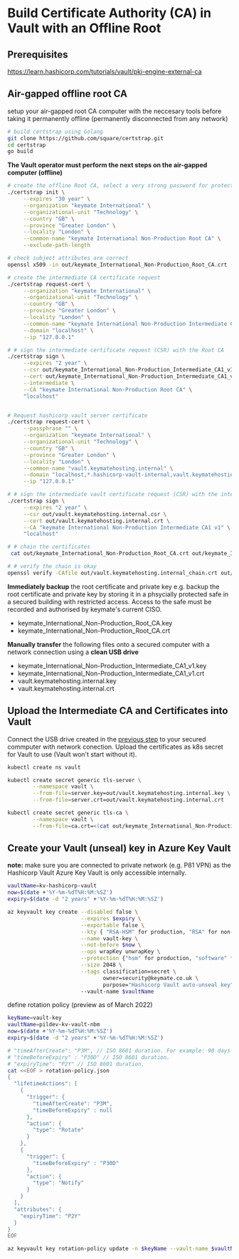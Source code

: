 
# Build Certificate Authority (CA) in Vault with an Offline Root


## Prerequisites
https://learn.hashicorp.com/tutorials/vault/pki-engine-external-ca


## Air-gapped offline root CA
setup your air-gapped root CA computer with the neccesary tools before taking it permanently offline (permanently disconnected from any network)
```bash
# build certstrap using Golang
git clone https://github.com/square/certstrap.git
cd certstrap
go build
```

**The Vault operator must perform the next steps on the air-gapped computer (offline)**

```bash
# create the offline Root CA, select a very strong password for protecting the CA key
./certstrap init \
     --expires "30 year" \
     --organization "keymate International" \
     --organizational-unit "Technology" \
     --country "GB" \
     --province "Greater London" \
     --locality "London" \
     --common-name "keymate International Non-Production Root CA" \
     --exclude-path-length

# check subject attributes are correct
openssl x509 -in out/keymate_International_Non-Production_Root_CA.crt -noout  -subject -issuer

# create the intermediate CA certificate request
./certstrap request-cert \
     --organization "keymate International" \
     --organizational-unit "Technology" \
     --country "GB" \
     --province "Greater London" \
     --locality "London" \
     --common-name "keymate International Non-Production Intermediate CA1 v1" \
     --domain "localhost" \
     --ip "127.0.0.1"

# # sign the intermediate certificate request (CSR) with the Root CA
./certstrap sign \
     --expires "2 year" \
     --csr out/keymate_International_Non-Production_Intermediate_CA1_v1.csr \
     --cert out/keymate_International_Non-Production_Intermediate_CA1_v1.crt \
     --intermediate \
     --CA "keymate International Non-Production Root CA" \
     "localhost"


# Request hashicorp vault server certificate
./certstrap request-cert \
     --passphrase "" \
     --organization "keymate International" \
     --organizational-unit "Technology" \
     --country "GB" \
     --province "Greater London" \
     --locality "London" \
     --common-name "vault.keymatehosting.internal" \
     --domain "localhost,*.hashicorp-vault-internal,vault.keymatehosting.internal" \
     --ip "127.0.0.1"

# # sign the intermediate vault certificate request (CSR) with the intermediate CA
./certstrap sign \
     --expires "2 year" \
     --csr out/vault.keymatehosting.internal.csr \
     --cert out/vault.keymatehosting.internal.crt \
     --CA "keymate International Non-Production Intermediate CA1 v1" \
     "localhost"

# # chain the certificates
 cat out/keymate_International_Non-Production_Root_CA.crt out/keymate_International_Non-Production_Intermediate_CA1_v1.crt out/vault.keymatehosting.internal.crt > out/vault.keymatehosting.internal_chain.crt

# # verify the chain is okay
openssl verify -CAfile out/vault.keymatehosting.internal_chain.crt out/vault.keymatehosting.internal.crt

```

**Immediately backup** the root certificate and private key
e.g. backup the root certificate and private key by storing it in a phsycially protected safe in a secured building with restricted access. Access to the safe must be recorded and authorised by keymate's current CISO.
* keymate_International_Non-Production_Root_CA.key
* keymate_International_Non-Production_Root_CA.crt

**Manually transfer** the following files onto a secured computer with a network connection using a **clean USB drive**
* keymate_International_Non-Production_Intermediate_CA1_v1.key
* keymate_International_Non-Production_Intermediate_CA1_v1.crt
* vault.keymatehosting.internal.key
* vault.keymatehosting.internal.crt



## Upload the Intermediate CA and Certificates into Vault
Connect the USB drive created in the [previous step](#air-gapped-offline-root-ca) to your secured commputer with network conection. Upload the certificates as k8s secret for Vault to use (Vault won't start without it).

```bash
kubectl create ns vault

kubectl create secret generic tls-server \
        --namespace vault \
        --from-file=server.key=out/vault.keymatehosting.internal.key \
        --from-file=server.crt=out/vault.keymatehosting.internal.crt

kubectl create secret generic tls-ca \
        --namespace vault \
        --from-file=ca.crt=<(cat out/keymate_International_Non-Production_Intermediate_CA1_v1.crt out/keymate_International_Non-Production_Root_CA.crt)
```

## Create your Vault (unseal) key in Azure Key Vault
**note:** make sure you are connected to private network (e.g. P81 VPN) as the Hashicorp Vault Azure Key Vault is only accessible internally.

```bash
vaultName=kv-hashicorp-vault
now=$(date +'%Y-%m-%dT%H:%M:%SZ')
expiry=$(date -d "2 years" +'%Y-%m-%dT%H:%M:%SZ')

az keyvault key create --disabled false \
                       --expires $expiry \
                       --exportable false \
                       --kty { "RSA-HSM" for production, "RSA" for non-prod} \
                       --name vault-key \
                       --not-before $now \
                       --ops wrapKey unwrapKey \
                       --protection {"hsm" for production, "software" for non-prod} \
                       --size 2048 \
                       --tags classification=secret \
                              owner=security@keymate.co.uk \
                              purpose="Hashicorp Vault auto-unseal key"
                       --vault-name $vaultName
```

define rotation policy (preview as of March 2022)

```bash
keyName=vault-key
vaultName=pildev-kv-vault-nbm
now=$(date +'%Y-%m-%dT%H:%M:%SZ')
expiry=$(date -d "2 years" +'%Y-%m-%dT%H:%M:%SZ')

# "timeAfterCreate": "P3M", // ISO 8601 duration. For example: 90 days is "P90D", 3 months is "P3M", and 48 hours is "PT48H".
# "timeBeforeExpiry" : "P30D" // ISO 8601 duration.
# "expiryTime": "P2Y" // ISO 8601 duration.
cat <<EOF > rotation-policy.json
{
  "lifetimeActions": [
    {
      "trigger": {
        "timeAfterCreate": "P3M",
        "timeBeforeExpiry" : null
      },
      "action": {
        "type": "Rotate"
      }
    },
    {
      "trigger": {
        "timeBeforeExpiry" : "P30D"
      },
      "action": {
        "type": "Notify"
      }
    }
  ],
  "attributes": {
    "expiryTime": "P2Y"
  }
}
EOF

az keyvault key rotation-policy update -n $keyName --vault-name $vaultName --value ./rotation-policy.json
```
